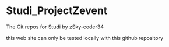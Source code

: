 # Studi_ProjectZevent
The Git repos for Studi
by zSky-coder34

this web site can only be tested locally with this github repository
